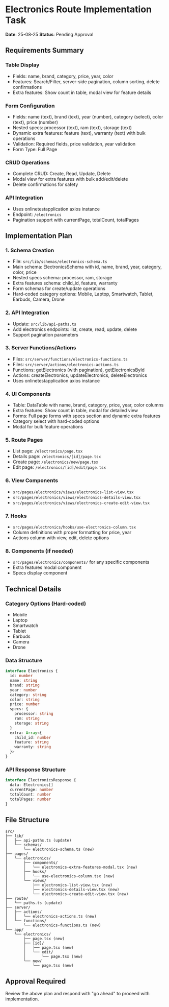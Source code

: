 # Electronics Route Implementation Task

**Date**: 25-08-25
**Status**: Pending Approval

## Requirements Summary

### Table Display

- Fields: name, brand, category, price, year, color
- Features: Search/Filter, server-side pagination, column sorting, delete confirmations
- Extra features: Show count in table, modal view for feature details

### Form Configuration

- Fields: name (text), brand (text), year (number), category (select), color (text), price (number)
- Nested specs: processor (text), ram (text), storage (text)
- Dynamic extra features: feature (text), warranty (text) with bulk operations
- Validation: Required fields, price validation, year validation
- Form Type: Full Page

### CRUD Operations

- Complete CRUD: Create, Read, Update, Delete
- Modal view for extra features with bulk add/edit/delete
- Delete confirmations for safety

### API Integration

- Uses onlinetestapplication axios instance
- Endpoint: `/electronics`
- Pagination support with currentPage, totalCount, totalPages

## Implementation Plan

### 1. Schema Creation

- File: `src/lib/schemas/electronics-schema.ts`
- Main schema: ElectronicsSchema with id, name, brand, year, category, color, price
- Nested specs schema: processor, ram, storage
- Extra features schema: child_id, feature, warranty
- Form schemas for create/update operations
- Hard-coded category options: Mobile, Laptop, Smartwatch, Tablet, Earbuds, Camera, Drone

### 2. API Integration

- Update: `src/lib/api-paths.ts`
- Add electronics endpoints: list, create, read, update, delete
- Support pagination parameters

### 3. Server Functions/Actions

- Files: `src/server/functions/electronics-functions.ts`
- Files: `src/server/actions/electronics-actions.ts`
- Functions: getElectronics (with pagination), getElectronicsById
- Actions: createElectronics, updateElectronics, deleteElectronics
- Uses onlinetestapplication axios instance

### 4. UI Components

- Table: DataTable with name, brand, category, price, year, color columns
- Extra features: Show count in table, modal for detailed view
- Forms: Full page forms with specs section and dynamic extra features
- Category select with hard-coded options
- Modal for bulk feature operations

### 5. Route Pages

- List page: `/electronics/page.tsx`
- Details page: `/electronics/[id]/page.tsx`
- Create page: `/electronics/new/page.tsx`
- Edit page: `/electronics/[id]/edit/page.tsx`

### 6. View Components

- `src/pages/electronics/views/electronics-list-view.tsx`
- `src/pages/electronics/views/electronics-details-view.tsx`
- `src/pages/electronics/views/electronics-create-edit-view.tsx`

### 7. Hooks

- `src/pages/electronics/hooks/use-electronics-column.tsx`
- Column definitions with proper formatting for price, year
- Actions column with view, edit, delete options

### 8. Components (if needed)

- `src/pages/electronics/components/` for any specific components
- Extra features modal component
- Specs display component

## Technical Details

### Category Options (Hard-coded)

- Mobile
- Laptop
- Smartwatch
- Tablet
- Earbuds
- Camera
- Drone

### Data Structure

```typescript
interface Electronics {
  id: number
  name: string
  brand: string
  year: number
  category: string
  color: string
  price: number
  specs: {
    processor: string
    ram: string
    storage: string
  }
  extra: Array<{
    child_id: number
    feature: string
    warranty: string
  }>
}
```

### API Response Structure

```typescript
interface ElectronicsResponse {
  data: Electronics[]
  currentPage: number
  totalCount: number
  totalPages: number
}
```

## File Structure

```
src/
├── lib/
│   ├── api-paths.ts (update)
│   └── schemas/
│       └── electronics-schema.ts (new)
├── pages/
│   └── electronics/
│       ├── components/
│       │   └── electronics-extra-features-modal.tsx (new)
│       ├── hooks/
│       │   └── use-electronics-column.tsx (new)
│       └── views/
│           ├── electronics-list-view.tsx (new)
│           ├── electronics-details-view.tsx (new)
│           └── electronics-create-edit-view.tsx (new)
├── route/
│   └── paths.ts (update)
├── server/
│   ├── actions/
│   │   └── electronics-actions.ts (new)
│   └── functions/
│       └── electronics-functions.ts (new)
└── app/
    └── electronics/
        ├── page.tsx (new)
        ├── [id]/
        │   ├── page.tsx (new)
        │   └── edit/
        │       └── page.tsx (new)
        └── new/
            └── page.tsx (new)
```

## Approval Required

Review the above plan and respond with "go ahead" to proceed with implementation.
